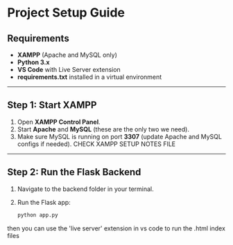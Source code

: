 # Project Setup Guide

## Requirements
- **XAMPP** (Apache and MySQL only)
- **Python 3.x**
- **VS Code** with Live Server extension
- **requirements.txt** installed in a virtual environment

---

## Step 1: Start XAMPP
1. Open **XAMPP Control Panel**.  
2. Start **Apache** and **MySQL** (these are the only two we need).  
3. Make sure MySQL is running on port **3307** (update Apache and MySQL configs if needed).  CHECK XAMPP SETUP NOTES FILE

---

## Step 2: Run the Flask Backend
1. Navigate to the backend folder in your terminal.  
2. Run the Flask app:  

   ```bash
   python app.py


then you can use the 'live server' extension in vs code to run the .html index files